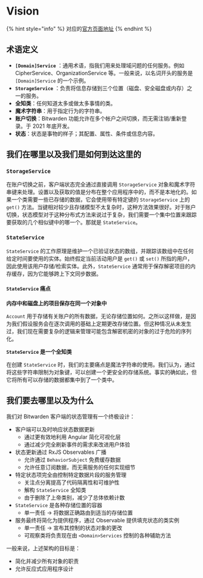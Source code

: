 # Vision

{% hint style="info" %}
对应的[官方页面地址](https://contributing.bitwarden.com/architecture/clients/services/vision)
{% endhint %}

## 术语定义 <a href="#definitions-of-terms" id="definitions-of-terms"></a>

* **`[Domain]Service`** ：通用术语，指我们用来处理域问题的任何服务。例如 CipherService、OrganizationService 等。一般来说，以名词开头的服务是 `[Domain]Service` 的一个示例。
* **`StorageService`** ：负责将信息存储到三个位置（磁盘、安全磁盘或内存）之一的服务。
* **全知类**：任何知道太多或做太多事情的类。
* **魔术字符串**：用于指定行为的字符串。
* **账户切换**：Bitwarden 功能允许在多个帐户之间切换，而无需注销/重新登录。于 2021 年底开发。
* **状态**：状态是事物的样子；其配置、属性、条件或信息内容。

## 我们在哪里以及我们是如何到达这里的 <a href="#where-we-are-and-how-we-got-here" id="where-we-are-and-how-we-got-here"></a>

### `StorageService` <a href="#storageservice" id="storageservice"></a>

在账户切换之前，客户端状态完全通过直接调用 `StorageService` 对象和魔术字符串键来处理。设置以及获取的值是分布在整个应用程序中的，而不是本地化的。如果一个类需要一些已存储的数据，它会使用带有特定键的 `StorageService` 上的 `get()` 方法。当键相对较少且存储模型不太复杂时，这种方法效果很好。对于账户切换，状态模型对于这种分布式方法来说过于复杂，我们需要一个集中位置来跟踪要获取的几个相似键中的哪一个。那就是 `StateService`。

### `StateService` <a href="#stateservice" id="stateservice"></a>

`StateService` 的工作原理是维护一个已验证状态的数组，并跟踪该数组中在任何给定时间要使用的实体。始终假定当前活动用户是 `get()` 或 `set()` 所指的用户，因此使用该用户存储/检索实体。此外，`StateService` 通常用于保存解密项目的内存缓存，因为它能够跨上下文同步数据。

#### **`StateService` 痛点** <a href="#stateservice-pain-points" id="stateservice-pain-points"></a>

**内存中和磁盘上的项目保存在同一个对象中**

`Account` 用于存储有关账户的所有数据，无论存储位置如何。之所以这样做，是因为我们假设服务会在逐次调用的基础上定期更改存储位置。但这种情况从未发生过，我们现在需要复杂的逻辑来管理可能包含解密机密的对象的过于危险的序列化。

**`StateService` 是一个全知类**

在创建 `StateService` 时，我们的主要痛点是魔法字符串的使用。我们认为，通过将这些字符串限制为对象键，可以创建一个更安全的存储系统。事实的确如此，但它将所有可以存储的数据都集中到了一个类中。

## 我们要去哪里以及为什么 <a href="#where-were-going-and-why" id="where-were-going-and-why"></a>

我们对 Bitwarden 客户端的状态管理有一个终极设计：

* 客户端可以及时响应状态数据更新
  * 通过更有效地利用 Angular 简化可视化层
  * 通过减少完全刷新事件的需求来改进用户体验
* 状态更新通过 RxJS Observables 广播
  * 允许通过 `BehaviorSubject` 免费缓存数据
  * 允许任意订阅数据，而无需服务的任何实现细节
* 特定状态项完全由控制特定数据片段的服务管理
  * 关注点分离提高了代码隔离性和可维护性
  * 解构 `StateService` 全知类
  * 由于删除了上帝类别，减少了总体依赖计数
* `StateService` 是各种存储位置的容器
  * 单一责任 → 将数据正确路由到适当的存储位置
* 服务最终将简化为提供程序，通过 Observable 提供填充状态的类实例
  * 单一责任 → 宣布其控制的状态对象的更改
  * 可观察类将负责现在由 `<Domain>Services` 控制的各种辅助方法

一般来说，上述架构的目标是：

* 简化并减少所有对象的职责
* 允许反应式应用程序设计
